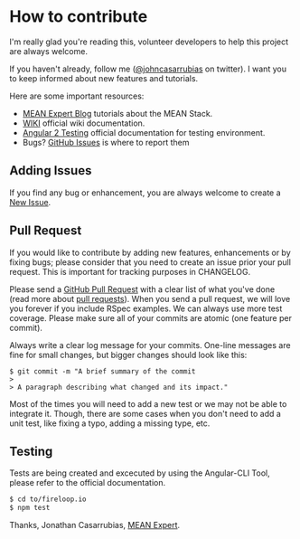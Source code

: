 # How to contribute

I'm really glad you're reading this, volunteer developers to help this project are always welcome.

If you haven't already, follow me ([@johncasarrubias](irc://chat.freenode.net/opengovernment) on twitter). I want you to keep informed about new features and tutorials.

Here are some important resources:

  * [MEAN Expert Blog](http://mean.expert) tutorials about the MEAN Stack.
  * [WIKI](https://github.com/mean-expert-official/fireloop.io/wiki) official wiki documentation.
  * [Angular 2 Testing](https://angular.io/docs/ts/latest/guide/testing.html) official documentation for testing environment.
  * Bugs? [GitHub Issues](https://github.com/mean-expert-official/fireloop.io/issues) is where to report them

## Adding Issues
If you find any bug or enhancement, you are always welcome to create a [New Issue](https://github.com/mean-expert-official/fireloop.io/issues).

## Pull Request
If you would like to contribute by adding new features, enhancements or by fixing bugs; please consider that you need to create an issue prior your pull request. This is important for tracking purposes in CHANGELOG.

Please send a [GitHub Pull Request](https://github.com/mean-expert-official/fireloop.io/pull/new/master) with a clear list of what you've done (read more about [pull requests](http://help.github.com/pull-requests/)). When you send a pull request, we will love you forever if you include RSpec examples. We can always use more test coverage. Please make sure all of your commits are atomic (one feature per commit).

Always write a clear log message for your commits. One-line messages are fine for small changes, but bigger changes should look like this:

    $ git commit -m "A brief summary of the commit
    > 
    > A paragraph describing what changed and its impact."
    
Most of the times you will need to add a new test or we may not be able to integrate it. Though, there are some cases when you don't need to add a unit test, like fixing a typo, adding a missing type, etc.

## Testing

Tests are being created and excecuted by using the Angular-CLI Tool, please refer to the official documentation.

````sh
$ cd to/fireloop.io
$ npm test 
````

Thanks,
Jonathan Casarrubias, [MEAN Expert](http://mean.expert).